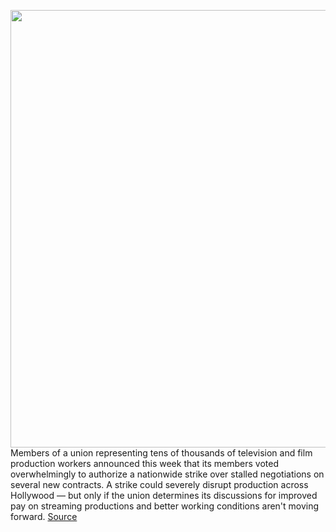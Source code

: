 <img src='https://cdn.vox-cdn.com/thumbor/ydn-EWDFJgIzGZYPYx2SBv0CJ-o=/0x0:6265x4275/1200x800/filters:focal(1545x1438:2547x2440)/cdn.vox-cdn.com/uploads/chorus_image/image/69959227/1235538501.0.jpg' width='700px' /><br/>
Members of a union representing tens of thousands of television and film production workers announced this week that its members voted overwhelmingly to authorize a nationwide strike over stalled negotiations on several new contracts. A strike could severely disrupt production across Hollywood — but only if the union determines its discussions for improved pay on streaming productions and better working conditions aren't moving forward.
<a href='https://www.theverge.com/2021/10/6/22711567/iatse-strike-authorization-negotiations-resume-streaming-pay'> Source <a/>